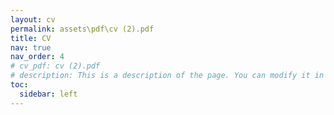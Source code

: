 ```yaml
---
layout: cv
permalink: assets\pdf\cv (2).pdf
title: CV
nav: true
nav_order: 4
# cv_pdf: cv (2).pdf
# description: This is a description of the page. You can modify it in '_pages/cv.md'. You can also change or remove the top pdf download button.
toc:
  sidebar: left
---
```

